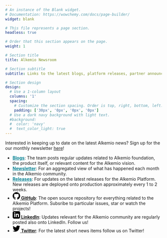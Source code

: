 ```yaml
---
# An instance of the Blank widget.
# Documentation: https://wowchemy.com/docs/page-builder/
widget: blank

# This file represents a page section.
headless: true

# Order that this section appears on the page.
weight: 1

# Section title
title: Alkemio Newsroom

# Section subtitle
subtitle: Links to the latest blogs, platform releases, partner announcements, and more.

# Section design
design:
  # Use a 1-column layout
  columns: '1'
  spacing:
    # Customize the section spacing. Order is top, right, bottom, left.
    padding: ['30px', '0px', '0px', '0px']
  # Use a dark navy background with light text.
  #background:
  #  color: 'navy'
  #  text_color_light: true
---
```


Interested in keeping up to date on the latest Alkemio news? Sign up for the our monthly newsletter <a href="https://share-eu1.hsforms.com/1QphZYrkqQrya8sg29o360Qf6b89">here</a>!
<ul>
<li>
    <b><a class="px-1" href="/post" style="color:#068293">Blogs</a></b>: The team posts regular updates related to Alkemio foundation, the product itself, or relevant content for the Alkemio vision. <br/>
</li>
<li>
    <b><a class="px-1" href="/newsletter/"  style="color:#068293">Newsletter</a></b>: For an aggregated view of what has happened each month in the Alkemio community.<br/>
</li>
<li>
    <b><a class="px-1" href="/releases/"  style="color:#068293">Releases</a></b>: For updates on the latest releases for the Alkemio Platform. New releases are deployed onto production approximately every 1 to 2 weeks. <br/>
</li>
<li>
    <b><a class="text-white px-2" href="https://github.com/alkem-io" target="_blank">
        <svg xmlns="http://www.w3.org/2000/svg" width="24" height="24" style="color:#068293" viewBox="0 0 24 24">
            <path
                d="M12 0c-6.626 0-12 5.373-12 12 0 5.302 3.438 9.8 8.207 11.387.599.111.793-.261.793-.577v-2.234c-3.338.726-4.033-1.416-4.033-1.416-.546-1.387-1.333-1.756-1.333-1.756-1.089-.745.083-.729.083-.729 1.205.084 1.839 1.237 1.839 1.237 1.07 1.834 2.807 1.304 3.492.997.107-.775.418-1.305.762-1.604-2.665-.305-5.467-1.334-5.467-5.931 0-1.311.469-2.381 1.236-3.221-.124-.303-.535-1.524.117-3.176 0 0 1.008-.322 3.301 1.23.957-.266 1.983-.399 3.003-.404 1.02.005 2.047.138 3.006.404 2.291-1.552 3.297-1.23 3.297-1.23.653 1.653.242 2.874.118 3.176.77.84 1.235 1.911 1.235 3.221 0 4.609-2.807 5.624-5.479 5.921.43.372.823 1.102.823 2.222v3.293c0 .319.192.694.801.576 4.765-1.589 8.199-6.086 8.199-11.386 0-6.627-5.373-12-12-12z" ></path>
        </svg>
    </a><a href="https://github.com/alkem-io" target="_blank">GitHub</a></b>: The open source repository for everything related to the Alkemio Platform. Subsribe to particular issues, star or watch the projects!<br/>
</li>
<li>
    <b><a class="text-white px-2" href="https://www.linkedin.com/company/alkemio-foundation/" target="_blank">
        <svg xmlns="http://www.w3.org/2000/svg" width="24" height="24" style="color:#068293"
            viewBox="0 0 24 24">
            <path
                d="M19 0h-14c-2.761 0-5 2.239-5 5v14c0 2.761 2.239 5 5 5h14c2.762 0 5-2.239 5-5v-14c0-2.761-2.238-5-5-5zm-11 19h-3v-11h3v11zm-1.5-12.268c-.966 0-1.75-.79-1.75-1.764s.784-1.764 1.75-1.764 1.75.79 1.75 1.764-.783 1.764-1.75 1.764zm13.5 12.268h-3v-5.604c0-3.368-4-3.113-4 0v5.604h-3v-11h3v1.765c1.396-2.586 7-2.777 7 2.476v6.759z" />
        </svg>
    </a><a href="https://www.linkedin.com/company/alkemio-foundation/" target="_blank">LinkedIn</a></b>: Updates relevant for the Alkemio community are regularly posted also onto LinkedIn. Follow us!<br/>
</li>
<li>
    <b><a class="text-white px-2" href="https://twitter.com/alkem_io" target="_blank">
        <svg xmlns="http://www.w3.org/2000/svg" width="24" height="24" style="color:#068293"
            viewBox="0 0 24 24">
            <path
                d="M24 4.557c-.883.392-1.832.656-2.828.775 1.017-.609 1.798-1.574 2.165-2.724-.951.564-2.005.974-3.127 1.195-.897-.957-2.178-1.555-3.594-1.555-3.179 0-5.515 2.966-4.797 6.045-4.091-.205-7.719-2.165-10.148-5.144-1.29 2.213-.669 5.108 1.523 6.574-.806-.026-1.566-.247-2.229-.616-.054 2.281 1.581 4.415 3.949 4.89-.693.188-1.452.232-2.224.084.626 1.956 2.444 3.379 4.6 3.419-2.07 1.623-4.678 2.348-7.29 2.04 2.179 1.397 4.768 2.212 7.548 2.212 9.142 0 14.307-7.721 13.995-14.646.962-.695 1.797-1.562 2.457-2.549z" />
        </svg>
    </a><a href="https://twitter.com/alkem_io" target="_blank">Twitter</a></b>: For the latest short news items follow us on Twitter!<br/>
</li>
</ul>



